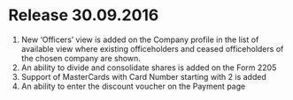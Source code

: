 # Release 30.09.2016
1. New ‘Officers’ view is added on the Company profile in the list of available view where  existing officeholders and ceased officeholders of the chosen company are shown.
2. An ability to divide and consolidate shares is added on the Form 2205
3. Support of MasterCards with Card Number starting with 2 is added
4. An ability to enter the discount voucher on the Payment page
